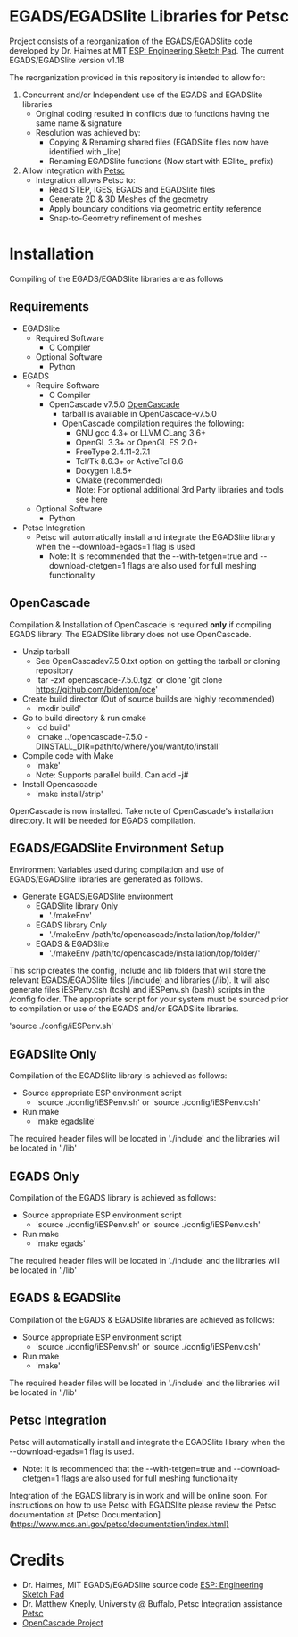 # EGADS/EGADSlite Libraries for Petsc

Project consists of a reorganization of the EGADS/EGADSlite code developed by Dr. Haimes at MIT [ESP: Engineering Sketch Pad](https://acdl.mit.edu/ESP).
The current EGADS/EGADSlite version v1.18

The reorganization provided in this repository is intended to allow for:

  1. Concurrent and/or Independent use of the EGADS and EGADSlite libraries
     - Original coding resulted in conflicts due to functions having the same name & signature
	 - Resolution was achieved by:
	   - Copying & Renaming shared files (EGADSlite files now have identified with _lite)
	   - Renaming EGADSlite functions (Now start with EGlite_ prefix)
  2. Allow integration with [Petsc](https://www.mcs.anl.gov/petsc)
     - Integration allows Petsc to:
       - Read STEP, IGES, EGADS and EGADSlite files
	   - Generate 2D & 3D Meshes of the geometry
	   - Apply boundary conditions via geometric entity reference
	   - Snap-to-Geometry refinement of meshes

# Installation

Compiling of the EGADS/EGADSlite libraries are as follows

## Requirements

  - EGADSlite
    - Required Software
	  - C Compiler
	- Optional Software
	  - Python
  - EGADS
    - Require Software
	  - C Compiler
      - OpenCascade v7.5.0  [OpenCascade](https://dev.opencascade.org/)
	    - tarball is available in OpenCascade-v7.5.0
	    - OpenCascade compilation requires the following:
	      - GNU gcc 4.3+ or LLVM CLang 3.6+
		  - OpenGL 3.3+ or OpenGL ES 2.0+
		  - FreeType 2.4.11-2.7.1
		  - Tcl/Tk 8.6.3+ or ActiveTcl 8.6
		  - Doxygen 1.8.5+
		  - CMake (recommended)
		  - Note: For optional additional 3rd Party libraries and tools see [here](https://old.opencascade.com/doc/occt-7.5.0/overview/html/index.html)
	- Optional Software
	  - Python
  - Petsc Integration
    - Petsc will automatically install and integrate the EGADSlite library when the --download-egads=1 flag is used
	  - Note: It is recommended that the --with-tetgen=true and --download-ctetgen=1 flags are also used for full meshing functionality

## OpenCascade

Compilation & Installation of OpenCascade is required **only** if compiling EGADS library. The EGADSlite library does not use OpenCascade.

  - Unzip tarball
    - See OpenCascadev7.5.0.txt option on getting the tarball or cloning repository
    - 'tar -zxf opencascade-7.5.0.tgz' or clone 'git clone https://github.com/bldenton/oce'
  - Create build director (Out of source builds are highly recommended)
    - 'mkdir build'
  - Go to build directory & run cmake
    - 'cd build'
	- 'cmake ../opencascade-7.5.0 -DINSTALL_DIR=path/to/where/you/want/to/install'
  - Compile code with Make
    - 'make'
	- Note: Supports parallel build. Can add -j#
  - Install Opencascade
    - 'make install/strip'

OpenCascade is now installed. Take note of OpenCascade's installation directory. It will be needed for EGADS compilation.

## EGADS/EGADSlite Environment Setup

Environment Variables used during compilation and use of EGADS/EGADSlite libraries are generated as follows.

  - Generate EGADS/EGADSlite environment
    - EGADSlite library Only
	  - './makeEnv'
	- EGADS library Only
	  - './makeEnv /path/to/opencascade/installation/top/folder/'
	- EGADS & EGADSlite
	  - './makeEnv /path/to/opencascade/installation/top/folder/'

This scrip creates the config, include and lib folders that will store the relevant EGADS/EGADSlite files (/include) and libraries (/lib).
It will also generate files iESPenv.csh (tcsh) and iESPenv.sh (bash) scripts in the /config folder. The appropriate script for your system must
be sourced prior to compilation or use of the EGADS and/or EGADSlite libraries.

  'source ./config/iESPenv.sh'

## EGADSlite Only

Compilation of the EGADSlite library is achieved as follows:

  - Source appropriate ESP environment script
    - 'source ./config/iESPenv.sh' or 'source ./config/iESPenv.csh'
  - Run make
    - 'make egadslite'

The required header files will be located in './include' and the libraries will be located in './lib'

## EGADS Only

Compilation of the EGADS library is achieved as follows:

  - Source appropriate ESP environment script
    - 'source ./config/iESPenv.sh' or 'source ./config/iESPenv.csh'
  - Run make
    - 'make egads'

The required header files will be located in './include' and the libraries will be located in './lib'

## EGADS & EGADSlite

Compilation of the EGADS & EGADSlite libraries are achieved as follows:

  - Source appropriate ESP environment script
    - 'source ./config/iESPenv.sh' or 'source ./config/iESPenv.csh'
  - Run make
    - 'make'

The required header files will be located in './include' and the libraries will be located in './lib'

## Petsc Integration

Petsc will automatically install and integrate the EGADSlite library when the --download-egads=1 flag is used.
  - Note: It is recommended that the --with-tetgen=true and --download-ctetgen=1 flags are also used for full meshing functionality

Integration of the EGADS library is in work and will be online soon. For instructions on how to use Petsc with EGADSlite please review the Petsc documentation
at [Petsc Documentation](https://www.mcs.anl.gov/petsc/documentation/index.html}


# Credits

- Dr. Haimes, MIT EGADS/EGADSlite source code [ESP: Engineering Sketch Pad](https://acdl.mit.edu/ESP)
- Dr. Matthew Kneply, University @ Buffalo, Petsc Integration assistance [Petsc](https://www.mcs.anl.gov/petsc)
- [OpenCascade Project](https://dev.opencascade.org/)





		